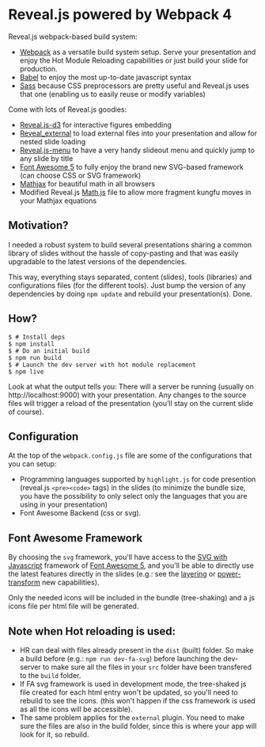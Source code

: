 Reveal.js powered by Webpack 4
==================

Reveal.js webpack-based build system:

* [Webpack](https://webpack.js.org) as a versatile build system setup. Serve your presentation and enjoy the Hot Module Reloading capabilities or just build your slide for production.
* [Babel](https://babeljs.io/) to enjoy the most up-to-date javascript syntax
* [Sass](http://sass-lang.com/) because CSS preprocessors are pretty useful and Reveal.js uses that one (enabling us to easily reuse or modify variables)

Come with lots of Reveal.js goodies:

* [Reveal.js-d3](https://github.com/gcalmettes/reveal.js-d3) for interactive figures embedding
* [Reveal_external](https://github.com/janschoepke/reveal_external) to load external files into your presentation and allow for nested slide loading
* [Reveal.js-menu](https://github.com/denehyg/reveal.js-menu) to have a very handy slideout menu and quickly jump to any slide by title
* [Font Awesome 5](https://fontawesome.com) to fully enjoy the brand new SVG-based framework (can choose CSS or SVG framework)
* [Mathjax](https://www.mathjax.org) for beautiful math in all browsers
* Modified Reveal.js [Math.js](https://github.com/gcalmettes/revealjs-webpack-sauce/blob/master/src/scripts/math-gc.js) file to allow more fragment kungfu moves in your Mathjax equations


Motivation?
----

I needed a robust system to build several presentations sharing a common library of slides without the hassle of copy-pasting and that was easily upgradable to the latest versions of the dependencies.

This way, everything stays separated, content (slides), tools (libraries) and configurations files (for the different tools). Just bump the version of any dependencies by doing `npm update` and rebuild your presentation(s). Done.

How?
----

```console
$ # Install deps
$ npm install
$ # Do an initial build
$ npm run build
$ # Launch the dev server with hot module replacement
$ npm live
```

Look at what the output tells you: There will a server be running (usually on http://localhost:9000) with your presentation. Any changes to the source files will trigger a reload of the presentation (you’ll stay on the current slide of course).

Configuration
-------------

At the top of the `webpack.config.js` file are some of the configurations that you can setup:

- Programming languages supported by `highlight.js` for code presention (reveal.js `<pre><code>` tags) in the slides (to minimize the bundle size, you have the possibility to only select only the languages that you are using in your presentation)
- Font Awesome Backend (css or svg).

Font Awesome Framework
----------------------
By choosing the `svg` framework, you'll have access to the [SVG with Javascript](https://fontawesome.com/how-to-use/svg-with-js) framework of [Font Awesome 5](https://fontawesome.com), and you'll be able to directly use the latest features directly in the slides (e.g.: see the [layering](https://fontawesome.com/how-to-use/svg-with-js#layering) or [power-transform](https://fontawesome.com/how-to-use/svg-with-js#power-transforms) new capabilities).

Only the needed icons will be included in the bundle (tree-shaking) and a js icons file per html file will be generated.

Note when Hot reloading is used:
--------------------------------
- HR can deal with files already present in the `dist` (built) folder. So make a build before (e.g.: `npm run dev-fa-svg`) before launching the dev-server to make sure all the files in your `src` folder have been transfered to the `build` folder.
- If FA svg framework is used in development mode, the tree-shaked js file created for each html entry won't be updated, so you'll need to rebuild to see the icons. (this won't happen if the css framework is used as all the icons will be accessible). 
- The same problem applies for the `external` plugin. You need to make sure the files are also in the build folder, since this is where your app will look for it, so rebuild.






